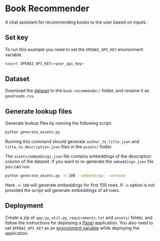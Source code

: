 # Book Recommender

A chat assistant for recommending books to the user based on inputs.

## Set key

To run this example you need to set the `OPENAI_API_KEY` environment variable.

```bash
export OPENAI_API_KEY=<your_api_key> 
```

## Dataset

Download the [dataset](https://www.kaggle.com/datasets/cristaliss/ultimate-book-collection-top-100-books-up-to-2023) to the `book-recommender/` folder, and rename it as `goodreads.csv`. 


## Generate lookup files

Generate lookup files by running the following script:

```bash
python generate_assets.py
```

Running this command should generate `author_to_title.json` and `title_to_description.json` files in the `assets/` folder.

The `assets/embeddings.json` file contains embeddings of the description column of the dataset.
If you want to re-generate the `embeddings.json` file you can run:

```bash
python generate_assets.py -n 100 --embeddings --verbose
```

Here `-n 100` will generate embeddings for first 100 rows. If `-n` option is not provided the script will generate embeddings of all rows.

## Deployment

Create a zip of `app.py`, `util.py`, `requirements.txt` and `assets/` folder, and follow the instructions for deploying a [Panel](https://docs.cloud.ploomber.io/en/latest/apps/panel.html) application.
You also need to set `OPENAI_API_KEY` as an [environment variable](https://docs.cloud.ploomber.io/en/latest/user-guide/env-vars.html) while deploying the application.
